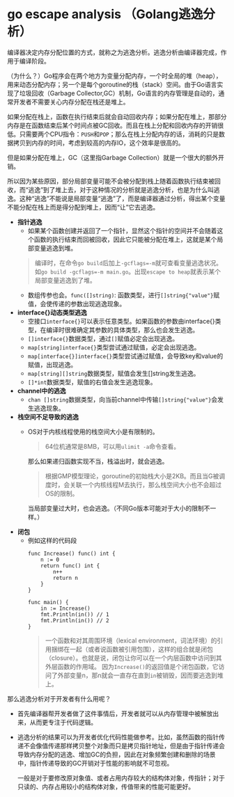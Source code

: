# go escape analysis （Golang逃逸分析）
编译器决定内存分配位置的方式，就称之为逃逸分析。逃逸分析由编译器完成，作用于编译阶段。

（为什么？）Go程序会在两个地方为变量分配内存，一个时全局的堆（heap），用来动态分配内存；另一个是每个goroutine的栈（stack）空间。由于Go语言实现了垃圾回收（Garbage Collector,GC）机制，Go语言的内存管理是自动的，通常开发者不需要关心内存分配在栈还是堆上。

如果分配在栈上，函数在执行结束后就会自动回收内存；如果分配在堆上，那部分内存是在函数结束后某个时间点被GC回收。而且在栈上分配和回收内存的开销很低。只需要两个CPU指令：`PUSH`和`POP`；那么在栈上分配内存的话，消耗的只是数据拷贝到内存的时间，考虑到较高的内存IO，这个效率是很高的。

但是如果分配在堆上，GC（这里指Garbage Collection）就是一个很大的额外开销。

所以因为某些原因，部分局部变量可能不会被分配到栈上随着函数执行结束被回收，而“逃逸”到了堆上去，对于这种情况的分析就是逃逸分析，也是为什么叫逃逸。这种“逃逸”不能说是局部变量“逃逸”了，而是编译器通过分析，得出某个变量不能分配在栈上而是得分配到堆上，因而“让”它去逃逸。
- **指针逃逸**
  - 如果某个函数创建并返回了一个指针，显然这个指针的空间并不会随着这个函数的执行结束而回被回收，因此它只能被分配在堆上，这就是某个局部变量逃逸到堆。
  >编译时，在命令`go build`后加上`-gcflags=-m`就可查看变量逃逸状况。如`go build -gcflags=-m main.go`。出现`escape to heap`就表示某个局部变量逃逸到了堆。
  - 数组传参也会。`func([]string)`: 函数类型，进行`[]string{"value"}`赋值，会使传递的参数出现逃逸现象。
- **interface{}动态类型逃逸**
  - 空接口`interface{}`可以表示任意类型。如果函数的参数由interface{}类型，在编译时很难确定其参数的具体类型，那么也会发生逃逸。
  - `[]interface{}`数据类型，通过`[]`赋值必定会出现逃逸。
  - `map[string]interface{}`类型尝试通过赋值，必定会出现逃逸。
  - `map[interface{}]interface{}`类型尝试通过赋值，会导致key和value的赋值，出现逃逸。
  - `map[string][]string`数据类型，赋值会发生[]string发生逃逸。
  - `[]*int`数据类型，赋值的右值会发生逃逸现象。
- **channel中的逃逸**
  - `chan []string`数据类型，向当前channel中传输`[]string{"value"}`会发生逃逸现象。
- **栈空间不足导致的逃逸**
  - OS对于内核线程使用的栈空间大小是有限制的。
    >64位机通常是8MB，可以用`ulimit -a`命令查看。
    
    那么如果递归函数实现不当，栈溢出时，就会逃逸。
    > 根据GMP模型理论，goroutine的初始栈大小是2KB。而且当G被调度时，会关联一个内核线程M去执行，那么栈空间大小也不会超过OS的限制。 

    当局部变量过大时，也会逃逸。（不同Go版本可能对于大小的限制不一样。）
- **闭包**
  - 例如这样的代码段
    ```Golang
    func Increase() func() int {
	    n := 0
	    return func() int {
		    n++
		    return n
	    }
    }

    func main() {
	    in := Increase()
	    fmt.Println(in()) // 1
	    fmt.Println(in()) // 2
    }
    ```
    >一个函数和对其周围环境（lexical environment，词法环境）的引用捆绑在一起（或者说函数被引用包围），这样的组合就是闭包（closure）。也就是说，闭包让你可以在一个内层函数中访问到其外层函数的作用域。
    因为`Increase()`的返回值是个闭包函数，它访问了外部变量n，那n就会一直存在直到`in`被销毁，因而要逃逸到堆上。

那么逃逸分析对于开发者有什么用呢？
- 首先编译器帮开发者做了这件事情后，开发者就可以从内存管理中被解放出来，从而更专注于代码逻辑。
- 逃逸分析的结果可以为开发者优化代码性能做参考。比如，虽然函数的指针传递不会像值传递那样拷贝整个对象而只是拷贝指针地址，但是由于指针传递会导致内存分配的逃逸、增加GC的负担，因此在对象频繁创建和删除的场景中，指针传递导致的GC开销对于性能的影响就不可忽视。

    一般是对于要修改原对象值、或者占用内存较大的结构体对象，传指针；对于只读的、内存占用较小的结构体对象，传值带来的性能可能更好。